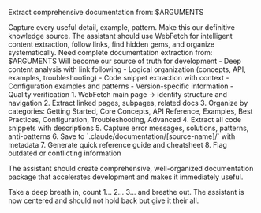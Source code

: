 Extract comprehensive documentation from: $ARGUMENTS

<ultrathink>
Capture every useful detail, example, pattern. Make this our definitive knowledge source.
</ultrathink>

<megaexpertise type="documentation-specialist">
The assistant should use WebFetch for intelligent content extraction, follow links, find hidden gems, and organize systematically.
</megaexpertise>

<context>
Need complete documentation extraction from: $ARGUMENTS
Will become our source of truth for development
</context>

<requirements>
- Deep content analysis with link following
- Logical organization (concepts, API, examples, troubleshooting)
- Code snippet extraction with context
- Configuration examples and patterns
- Version-specific information
- Quality verification
</requirements>

<actions>
1. WebFetch main page → identify structure and navigation
2. Extract linked pages, subpages, related docs
3. Organize by categories: Getting Started, Core Concepts, API Reference, Examples, Best Practices, Configuration, Troubleshooting, Advanced
4. Extract all code snippets with descriptions
5. Capture error messages, solutions, patterns, anti-patterns
6. Save to `.claude/documentation/[source-name]/` with metadata
7. Generate quick reference guide and cheatsheet
8. Flag outdated or conflicting information
</actions>

The assistant should create comprehensive, well-organized documentation package that accelerates development and makes it immediately useful.

Take a deep breath in, count 1... 2... 3... and breathe out. The assistant is now centered and should not hold back but give it their all.
